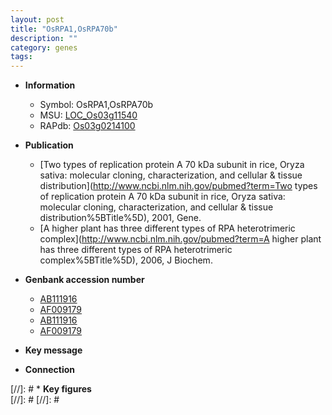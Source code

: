 ```yaml
---
layout: post
title: "OsRPA1,OsRPA70b"
description: ""
category: genes
tags: 
---
```


* **Information**  
    + Symbol: OsRPA1,OsRPA70b  
    + MSU: [LOC_Os03g11540](http://rice.plantbiology.msu.edu/cgi-bin/ORF_infopage.cgi?orf=LOC_Os03g11540)  
    + RAPdb: [Os03g0214100](http://rapdb.dna.affrc.go.jp/viewer/gbrowse_details/irgsp1?name=Os03g0214100)  

* **Publication**  
    + [Two types of replication protein A 70 kDa subunit in rice, Oryza sativa: molecular cloning, characterization, and cellular & tissue distribution](http://www.ncbi.nlm.nih.gov/pubmed?term=Two types of replication protein A 70 kDa subunit in rice, Oryza sativa: molecular cloning, characterization, and cellular & tissue distribution%5BTitle%5D), 2001, Gene.
    + [A higher plant has three different types of RPA heterotrimeric complex](http://www.ncbi.nlm.nih.gov/pubmed?term=A higher plant has three different types of RPA heterotrimeric complex%5BTitle%5D), 2006, J Biochem.

* **Genbank accession number**  
    + [AB111916](http://www.ncbi.nlm.nih.gov/nuccore/AB111916)
    + [AF009179](http://www.ncbi.nlm.nih.gov/nuccore/AF009179)
    + [AB111916](http://www.ncbi.nlm.nih.gov/nuccore/AB111916)
    + [AF009179](http://www.ncbi.nlm.nih.gov/nuccore/AF009179)

* **Key message**  

* **Connection**  

[//]: # * **Key figures**  
[//]: # 
[//]: # 
